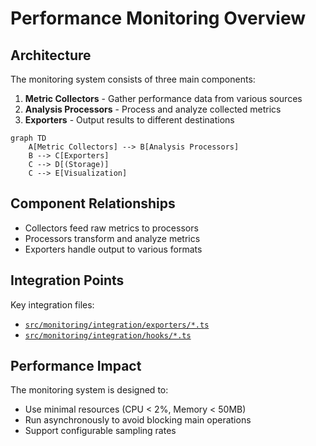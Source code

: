 # Performance Monitoring Overview

## Architecture
The monitoring system consists of three main components:
1. **Metric Collectors** - Gather performance data from various sources
2. **Analysis Processors** - Process and analyze collected metrics
3. **Exporters** - Output results to different destinations

```mermaid
graph TD
    A[Metric Collectors] --> B[Analysis Processors]
    B --> C[Exporters]
    C --> D[(Storage)]
    C --> E[Visualization]
```

## Component Relationships
- Collectors feed raw metrics to processors
- Processors transform and analyze metrics
- Exporters handle output to various formats

## Integration Points
Key integration files:
- [`src/monitoring/integration/exporters/*.ts`](src/monitoring/integration/exporters/)
- [`src/monitoring/integration/hooks/*.ts`](src/monitoring/integration/hooks/)

## Performance Impact
The monitoring system is designed to:
- Use minimal resources (CPU < 2%, Memory < 50MB)
- Run asynchronously to avoid blocking main operations
- Support configurable sampling rates